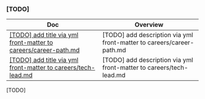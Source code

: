 ### [TODO]

<!-- prettier-ignore-start -->
<!-- start_toc -->
| Doc | Overview |
|--|--|
| [[TODO] add title via yml front-matter to careers/career-path.md](/careers/career-path.md#readme) | [TODO] add description via yml front-matter to careers/career-path.md |
| [[TODO] add title via yml front-matter to careers/tech-lead.md](/careers/tech-lead.md#readme) | [TODO] add description via yml front-matter to careers/tech-lead.md |
<!-- end_toc -->
<!-- prettier-ignore-end -->

[TODO]